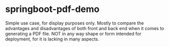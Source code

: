 # springboot-pdf-demo
Simple use case, for display purposes only. Mostly to compare the advantages and disadvantages of both front and back end when it comes to generating a PDF file. 
NOT in any way shape or form intended for deployment, for it is lacking in many aspects.
